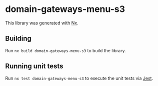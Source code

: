 # domain-gateways-menu-s3

This library was generated with [Nx](https://nx.dev).

## Building

Run `nx build domain-gateways-menu-s3` to build the library.

## Running unit tests

Run `nx test domain-gateways-menu-s3` to execute the unit tests via [Jest](https://jestjs.io).
